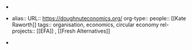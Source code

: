 -
- alias::
  URL:: https://doughnuteconomics.org/
  org-type::
  people:: [[Kate Raworth]]
  tags:: organisation, economics, circular economy
  rel-projects:: [[EFA]] , [[Fresh Alternatives]]

-
